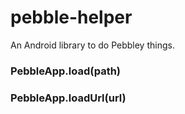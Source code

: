 pebble-helper
=============

An Android library to do Pebbley things.

### PebbleApp.load(path)

### PebbleApp.loadUrl(url)

